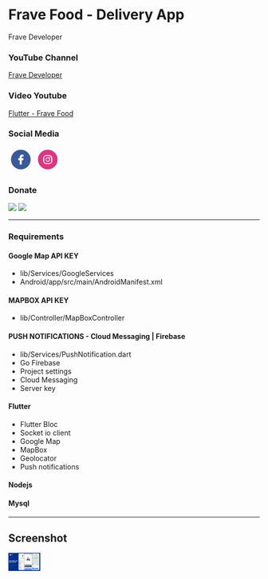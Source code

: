 # Frave Food - Delivery App

Frave Developer

### YouTube Channel
[Frave Developer](https://cutt.ly/pckBg9D)

### Video Youtube
[Flutter - Frave Food](https://youtu.be/KmJEB5Dfam0)

### Social Media
<a href="https://www.facebook.com/fraveDeveloper"><img src="https://github.com/aritraroy/social-icons/blob/master/facebook-icon.png?raw=true" width="50"></a>
<a href="https://www.instagram.com/frave_developer"><img src="https://github.com/aritraroy/social-icons/blob/master/instagram-icon.png?raw=true" width="50"></a>

### Donate
<a href="https://www.buymeacoffee.com/frave"><img src="https://cdn.buymeacoffee.com/buttons/v2/default-yellow.png" width="100"></a>
<a href="https://www.paypal.me/Fpereza"><img src="https://img.flaticon.com/icons/png/512/888/888870.png" width="80"></a>

---
### Requirements

#### Google Map API KEY
-  lib/Services/GoogleServices
-  Android/app/src/main/AndroidManifest.xml

#### MAPBOX API KEY
- lib/Controller/MapBoxController

#### PUSH NOTIFICATIONS - Cloud Messaging | Firebase
- lib/Services/PushNotification.dart
- Go Firebase
- Project settings
- Cloud Messaging
- Server key

#### Flutter
- Flutter Bloc 
- Socket io client
- Google Map
- MapBox
- Geolocator
- Push notifications

#### Nodejs

#### Mysql


---

## Screenshot

<img src="./Screenshot/Delivery-Food-Brinning.png" alt="" height="36">